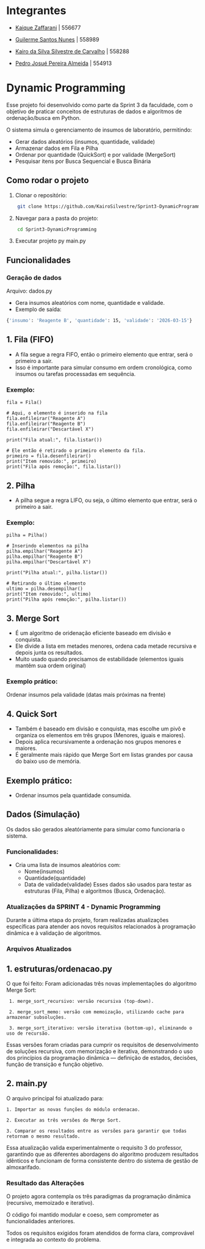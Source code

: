 # Integrantes
* [Kaique Zaffarani](https://github.com/Z4ffarani) | 556677

* [Guilerme Santos Nunes](https://github.com/sannunez) | 558989

* [Kairo da Silva Silvestre de Carvalho](https://github.com/Pedro-Josue) | 558288

* [Pedro Josué Pereira Almeida]() | 554913

# Dynamic Programming 
Esse projeto foi desenvolvido como parte da Sprint 3 da faculdade, com o objetivo de praticar conceitos de estruturas de dados e algoritmos de ordenação/busca em Python. 

O sistema simula o gerenciamento de insumos de laboratório, permitindo: 

* Gerar dados aleatórios (insumos, quantidade, validade)
* Armazenar dados em Fila e Pilha
* Ordenar por quantidade (QuickSort) e por validade (MergeSort)
* Pesquisar itens por Busca Sequencial e Busca Binária
## Como rodar o projeto
1. Clonar o repositório:
```bash
    git clone https://github.com/KairoSilvestre/Sprint3-DynamicProgramming.git
```
2. Navegar para a pasta do projeto: 
```bash
    cd Sprint3-DynamicProgramming
```
3. Executar projeto 
    py main.py 

## Funcionalidades 

### Geração de dados 

Arquivo: dados.py 
* Gera insumos aleatórios com nome, quantidade e validade. 
* Exemplo de saída:

```bash
{'insumo': 'Reagente B', 'quantidade': 15, 'validade': '2026-03-15'}
```

## 1. Fila (FIFO)
* A fila segue a regra FIFO, então o primeiro elemento que entrar, será o primeiro a sair. 
* Isso é importante para simular consumo em ordem cronológica, como insumos ou tarefas processadas em sequência.

### Exemplo: 

```
fila = Fila()

# Aqui, o elemento é inserido na fila
fila.enfileirar("Reagente A")
fila.enfileirar("Reagente B")
fila.enfileirar("Descartável X")

print("Fila atual:", fila.listar())

# Ele então é retirado o primeiro elemento da fila.
primeiro = fila.desenfileirar()
print("Item removido:", primeiro)
print("Fila após remoção:", fila.listar())
```

## 2. Pilha 

* A pilha segue a regra LIFO, ou seja, o último elemento que entrar, será o primeiro a sair. 

### Exemplo: 

```
pilha = Pilha()

# Inserindo elementos na pilha
pilha.empilhar("Reagente A")
pilha.empilhar("Reagente B")
pilha.empilhar("Descartável X")

print("Pilha atual:", pilha.listar())

# Retirando o último elemento
ultimo = pilha.desempilhar()
print("Item removido:", ultimo)
print("Pilha após remoção:", pilha.listar())
```

## 3. Merge Sort 
* É um algoritmo de oridenação eficiente baseado em divisão e conquista.
* Ele divide a lista em metades menores, ordena cada metade recursiva e depois junta os resultados.
* Muito usado quando precisamos de estabilidade (elementos iguais mantêm sua ordem original)

### Exemplo prático: 

Ordenar insumos pela validade (datas mais próximas na frente)

## 4. Quick Sort

* Também é baseado em divisão e conquista, mas escolhe um pivô e organiza os elementos em três grupos (Menores, iguais e maiores).
* Depois aplica recursivamente a ordenação nos grupos menores e maiores. 
* É geralmente mais rápido que Merge Sort em listas grandes por causa do baixo uso de memória.

## Exemplo prático:

* Ordenar insumos pela quantidade consumida.

## Dados (Simulação)

Os dados são gerados aleatóriamente para simular como funcionaria o sistema. 

### Funcionalidades: 
* Cria uma lista de insumos aleatórios com:
    * Nome(insumos)
    * Quantidade(quantidade)
    * Data de validade(validade)
Esses dados são usados para testar as estruturas (Fila, Pilha) e algoritmos (Busca, Ordenação).

### Atualizações da SPRINT 4 - Dynamic Programming

Durante a última etapa do projeto, foram realizadas atualizações específicas para atender aos novos requisitos relacionados à programação dinâmica e à validação de algoritmos.

### Arquivos Atualizados

## 1. estruturas/ordenacao.py

O que foi feito:
Foram adicionadas três novas implementações do algoritmo Merge Sort:
```
 1. merge_sort_recursivo: versão recursiva (top-down).

 2. merge_sort_memo: versão com memoização, utilizando cache para armazenar subsoluções.

 3. merge_sort_iterativo: versão iterativa (bottom-up), eliminando o uso de recursão.
```

Essas versões foram criadas para cumprir os requisitos de desenvolvimento de soluções recursiva, com memorização e iterativa, demonstrando o uso dos princípios da programação dinâmica — definição de estados, decisões, função de transição e função objetivo.

## 2. main.py

O arquivo principal foi atualizado para:
```
1. Importar as novas funções do módulo ordenacao.

2. Executar as três versões do Merge Sort.

3. Comparar os resultados entre as versões para garantir que todas retornam o mesmo resultado.
```
Essa atualização valida experimentalmente o requisito 3 do professor, garantindo que as diferentes abordagens do algoritmo produzem resultados idênticos e funcionam de forma consistente dentro do sistema de gestão de almoxarifado.

### Resultado das Alterações
O projeto agora contempla os três paradigmas da programação dinâmica (recursivo, memoizado e iterativo).

O código foi mantido modular e coeso, sem comprometer as funcionalidades anteriores.

Todos os requisitos exigidos foram atendidos de forma clara, comprovável e integrada ao contexto do problema.
